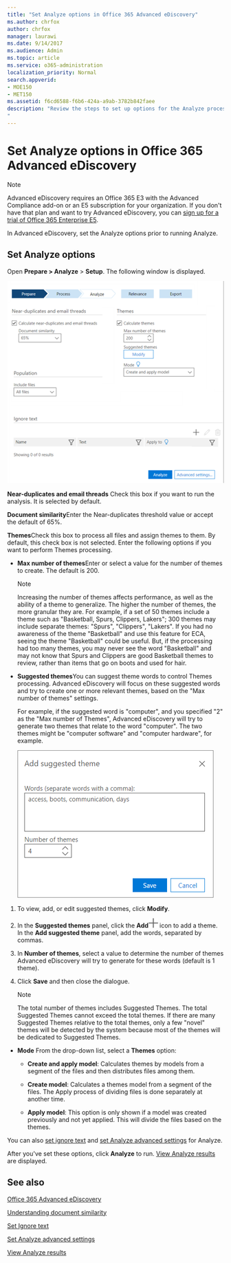 ```yaml
---
title: "Set Analyze options in Office 365 Advanced eDiscovery"
ms.author: chrfox
author: chrfox
manager: laurawi
ms.date: 9/14/2017
ms.audience: Admin
ms.topic: article
ms.service: o365-administration
localization_priority: Normal
search.appverid: 
- MOE150
- MET150
ms.assetid: f6cd6588-f6b6-424a-a9ab-3782b842faee
description: "Review the steps to set up options for the Analyze process in Office 365 Advanced eDiscovery, including near-duplicates, email threads, and themes. 
"
---
```


# Set Analyze options in Office 365 Advanced eDiscovery

> [!NOTE]
> Advanced eDiscovery requires an Office 365 E3 with the Advanced Compliance add-on or an E5 subscription for your organization. If you don't have that plan and want to try Advanced eDiscovery, you can [sign up for a trial of Office 365 Enterprise E5](https://go.microsoft.com/fwlink/p/?LinkID=698279). 
  
In Advanced eDiscovery, set the Analyze options prior to running Analyze.
  
## Set Analyze options

Open **Prepare \> Analyze** \> **Setup**. The following window is displayed.
  
![Set Analyze Options](media/c3ec7a92-8484-4812-b98c-aa3eb740e5b7.png)
  
 **Near-duplicates and email threads** Check this box if you want to run the analysis. It is selected by default. 
  
 **Document similarity**Enter the Near-duplicates threshold value or accept the default of 65%. 
  
 **Themes**Check this box to process all files and assign themes to them. By default, this check box is not selected. Enter the following options if you want to perform Themes processing.
  
- **Max number of themes**Enter or select a value for the number of themes to create. The default is 200. 
    
    > [!NOTE]
    > Increasing the number of themes affects performance, as well as the ability of a theme to generalize. The higher the number of themes, the more granular they are. For example, if a set of 50 themes include a theme such as "Basketball, Spurs, Clippers, Lakers"; 300 themes may include separate themes: "Spurs", "Clippers", "Lakers". If you had no awareness of the theme "Basketball" and use this feature for ECA, seeing the theme "Basketball" could be useful. But, if the processing had too many themes, you may never see the word "Basketball" and may not know that Spurs and Clippers are good Basketball themes to review, rather than items that go on boots and used for hair. 
  
- **Suggested themes**You can suggest theme words to control Themes processing. Advanced eDiscovery will focus on these suggested words and try to create one or more relevant themes, based on the "Max number of themes" settings. 
    
    For example, if the suggested word is "computer", and you specified "2" as the "Max number of Themes", Advanced eDiscovery will try to generate two themes that relate to the word "computer". The two themes might be "computer software" and "computer hardware", for example. 
    
    ![Add suggested theme](media/06e9ffd3-a76c-423b-b450-9e465eb9a02f.png)
  
1. To view, add, or edit suggested themes, click **Modify**.
    
2. In the **Suggested themes** panel, click the **Add**![add icon](media/c2dd8b3a-5a22-412c-a7fa-143f5b2b5612.png) icon to add a theme. In the **Add suggested theme** panel, add the words, separated by commas. 
    
3. In **Number of themes**, select a value to determine the number of themes Advanced eDiscovery will try to generate for these words (default is 1 theme).
    
4. Click **Save** and then close the dialogue. 
    
    > [!NOTE]
    > The total number of themes includes Suggested Themes. The total Suggested Themes cannot exceed the total themes. If there are many Suggested Themes relative to the total themes, only a few "novel" themes will be detected by the system because most of the themes will be dedicated to Suggested Themes. 
  
- **Mode** From the drop-down list, select a **Themes** option: 
    
  - **Create and apply model**: Calculates themes by models from a segment of the files and then distributes files among them.
    
  - **Create model**: Calculates a themes model from a segment of the files. The Apply process of dividing files is done separately at another time.
    
  - **Apply model**: This option is only shown if a model was created previously and not yet applied. This will divide the files based on the themes.
    
You can also [set ignore text](set-ignore-text-in-advanced-ediscovery.md) and [set Analyze advanced settings](set-analyze-advanced-settings-in-advanced-ediscovery.md) for Analyze. 
  
After you've set these options, click **Analyze** to run. [View Analyze results](view-analyze-results-in-advanced-ediscovery.md) are displayed. 
  
## See also

[Office 365 Advanced eDiscovery](office-365-advanced-ediscovery.md)
  
[Understanding document similarity](understand-document-similarity-in-advanced-ediscovery.md)
  
[Set Ignore text ](set-ignore-text-in-advanced-ediscovery.md)
  
[Set Analyze advanced settings](set-analyze-advanced-settings-in-advanced-ediscovery.md)
  
[View Analyze results](view-analyze-results-in-advanced-ediscovery.md)

